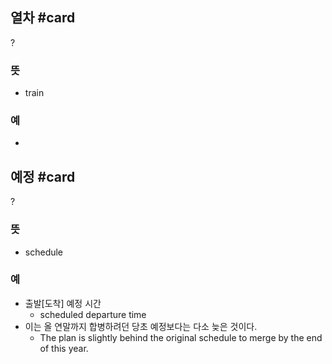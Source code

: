 ## 열차 #card
?
### 뜻
- train
### 예
-
<!--SR:!2025-03-25,133,292-->

## 예정 #card
?
### 뜻
- schedule
### 예
- 출발[도착] 예정 시간
  - scheduled departure time
- 이는 올 연말까지 합병하려던 당초 예정보다는 다소 늦은 것이다.
  - The plan is slightly behind the original schedule to merge by the end of this year.
<!--SR:!2025-04-06,17,150-->
